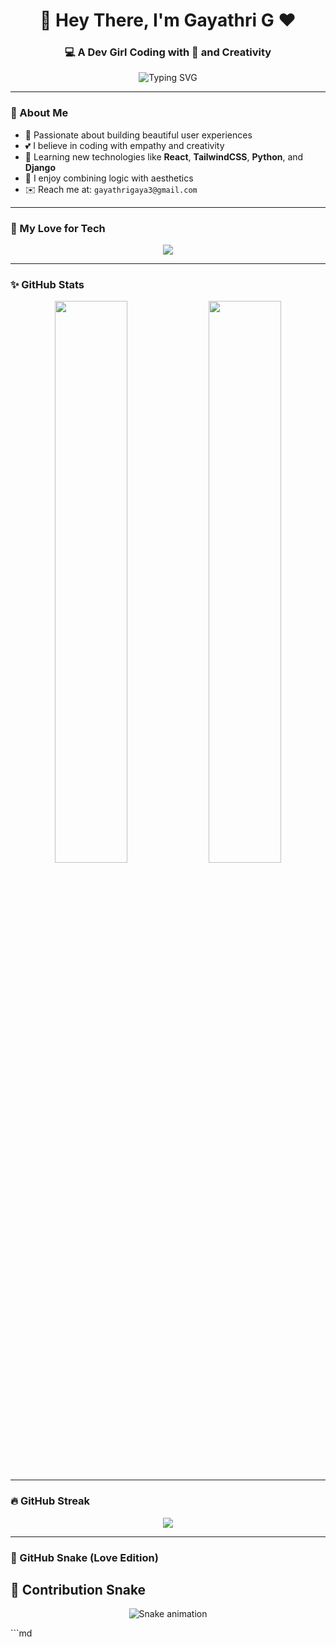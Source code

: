 <h1 align="center">🌹 Hey There, I'm Gayathri G ❤️</h1>
<h3 align="center">💻 A Dev Girl Coding with 💖 and Creativity</h3>

<p align="center">
  <img src="https://readme-typing-svg.demolab.com?font=Pacifico&size=28&duration=3000&pause=1200&color=FF6EB4&center=true&vCenter=true&multiline=true&width=450&lines=Crafting+code+with+love+🌸;Designing+dreams+into+reality+💻;Welcome+to+my+code+garden+🌷" alt="Typing SVG" />
</p>

---

### 💌 About Me

- 🌼 Passionate about building beautiful user experiences  
- 💕 I believe in coding with empathy and creativity  
- 🌱 Learning new technologies like **React**, **TailwindCSS**, **Python**, and **Django**  
- 💫 I enjoy combining logic with aesthetics  
- ✉️ Reach me at: `gayathrigaya3@gmail.com`

---

### 🌸 My Love for Tech

<p align="center">
  <img src="https://skillicons.dev/icons?i=html,css,js,react,tailwind,python,django,figma,vscode,github" />
</p>

---

### ✨ GitHub Stats

<p align="center">
  <img src="https://github-readme-stats.vercel.app/api?username=gayathri1006&show_icons=true&theme=cobalt&hide_border=true" width="48%" />
  <img src="https://github-readme-stats.vercel.app/api/top-langs/?username=gayathri1006&layout=compact&theme=cobalt&hide_border=true" width="48%" />
</p>

---

### 🔥 GitHub Streak

<p align="center">
  <img src="https://github-readme-streak-stats.herokuapp.com/?user=her-github-username&theme=tokyonight&hide_border=true" />
</p>

---

### 🐍 GitHub Snake (Love Edition)


## 🐍 Contribution Snake

<p align="center">
  <img src="https://raw.githubusercontent.com/her-github-username/her-github-username/output/github-contribution-grid-snake.svg" alt="Snake animation" />
</p>
```md
